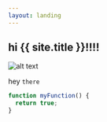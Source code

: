 ```yaml
---
layout: landing
---
```


## hi {{ site.title }}!!!!

![alt text](/images/airline-app.png)

hey `there`

``` js
function myFunction() {
  return true;
}
```